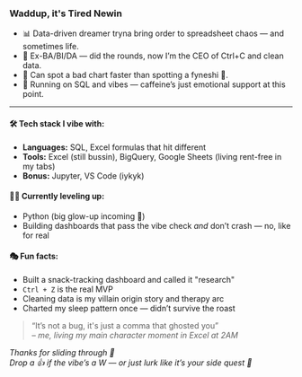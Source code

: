 ### Waddup, it's Tired Newin
 
- 📊 Data-driven dreamer tryna bring order to spreadsheet chaos — and sometimes life.  
- 💼 Ex-BA/BI/DA — did the rounds, now I’m the CEO of Ctrl+C and clean data.  
- 🧠 Can spot a bad chart faster than spotting a fyneshi 🤫.  
- 🏃 Running on SQL and vibes — caffeine’s just emotional support at this point.  
---

#### 🛠 Tech stack I vibe with:
- **Languages:** SQL, Excel formulas that hit different
- **Tools:** Excel (still bussin), BigQuery, Google Sheets (living rent-free in my tabs)
- **Bonus:** Jupyter, VS Code (iykyk)

#### 💪🏿 Currently leveling up:
- Python (big glow-up incoming 🐍)  
- Building dashboards that pass the vibe check *and* don’t crash — no, like for real

#### 🎭 Fun facts:
- Built a snack-tracking dashboard and called it "research"  
- `Ctrl + Z` is the real MVP  
- Cleaning data is my villain origin story and therapy arc  
- Charted my sleep pattern once — didn’t survive the roast  

> “It’s not a bug, it's just a comma that ghosted you”  
*– me, living my main character moment in Excel at 2AM*

*Thanks for sliding through 👋  
Drop a 👍 if the vibe’s a W — or just lurk like it’s your side quest 🤡*
